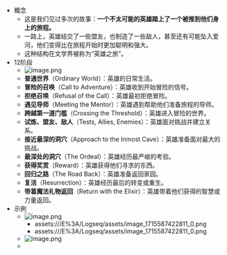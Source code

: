 - 概念
	- 这是我们见过多次的故事：**一个不太可能的英雄踏上了一个被推到他们身上的旅程。**
	- 一路上，英雄结交了一些盟友，也制造了一些敌人，甚至还有可能坠入爱河，他们变得比在旅程开始时更加聪明和强大。
	- 这种结构在文学界被称为“英雄之旅”。
- 12阶段
	- ![image.png](../assets/image_1715587440385_0.png)
	- **普通世界**（Ordinary World）：英雄的日常生活。
	- **冒险的召唤**（Call to Adventure）：英雄收到开始冒险的信号。
	- **拒绝召唤**（Refusal of the Call）：英雄最初拒绝冒险。
	- **遇见导师**（Meeting the Mentor）：英雄遇到帮助他们准备旅程的导师。
	- **跨越第一道门槛**（Crossing the Threshold）：英雄进入冒险的世界。
	- **试炼、盟友、敌人**（Tests, Allies, Enemies）：英雄面对挑战并建立关系。
	- **接近最深的洞穴**（Approach to the Inmost Cave）：英雄准备面对最大的挑战。
	- **最深处的洞穴**（The Ordeal）：英雄经历最严峻的考验。
	- **获得奖赏**（Reward）：英雄获得他们寻求的东西。
	- **回归之路**（The Road Back）：英雄准备返回家园。
	- **复活**（Resurrection）：英雄经历最后的转变或重生。
	- **带着魔法礼物返回**（Return with the Elixir）：英雄带着他们获得的智慧或力量返回。
- 示例
	- ![image.png](../assets/image_1715587422811_0.png)
		- assets:///E%3A/Logseq/assets/image_1715587422811_0.png
		- assets:///E%3A/Logseq/assets/image_1715587422811_0.png
	- ![image.png](../assets/image_1715587429282_0.png)
	-